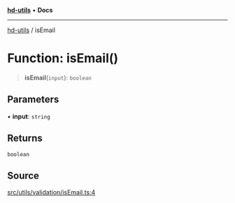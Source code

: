 [**hd-utils**](../README.md) • **Docs**

***

[hd-utils](../globals.md) / isEmail

# Function: isEmail()

> **isEmail**(`input`): `boolean`

## Parameters

• **input**: `string`

## Returns

`boolean`

## Source

[src/utils/validation/isEmail.ts:4](https://github.com/AhmadHddad/h-utils/blob/5c76ff5de068cee019fc632d9da2e395721bb48f/src/utils/validation/isEmail.ts#L4)
